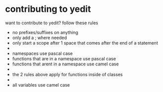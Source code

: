 # contributing to yedit
want to contribute to yedit? follow these rules
<ul>
<li>no prefixes/suffixes on anything</li>
<li>only add a ; where needed</li>
<li>only start a scope after 1 space that comes after the end of a statement<li>
<li>namespaces use pascal case</li>
<li>functions that are in a namespace use pascal case</li>
<li>functions that arent in a namespace use camel case<li>
<li>the 2 rules above apply for functions inside of classes<li>
<li>all variables use camel case</li>
<ul>
